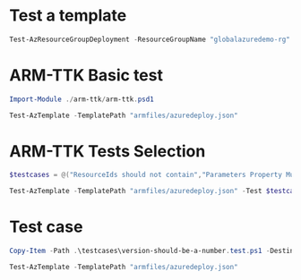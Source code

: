 # Test a template

```powershell
Test-AzResourceGroupDeployment -ResourceGroupName "globalazuredemo-rg" -TemplateFile "armfiles/azuredeploy.json"
```

# ARM-TTK Basic test 

```powershell
Import-Module ./arm-ttk/arm-ttk.psd1

Test-AzTemplate -TemplatePath "armfiles/azuredeploy.json"

```

# ARM-TTK Tests Selection

```powershell
$testcases = @("ResourceIds should not contain","Parameters Property Must Exist")

Test-AzTemplate -TemplatePath "armfiles/azuredeploy.json" -Test $testcases
```


# Test case 

```powershell
Copy-Item -Path .\testcases\version-should-be-a-number.test.ps1 -Destination .\arm-ttk\testcases\deploymentTemplate\version-should-be-a-number.test.ps1 

Test-AzTemplate -TemplatePath "armfiles/azuredeploy.json"
```

